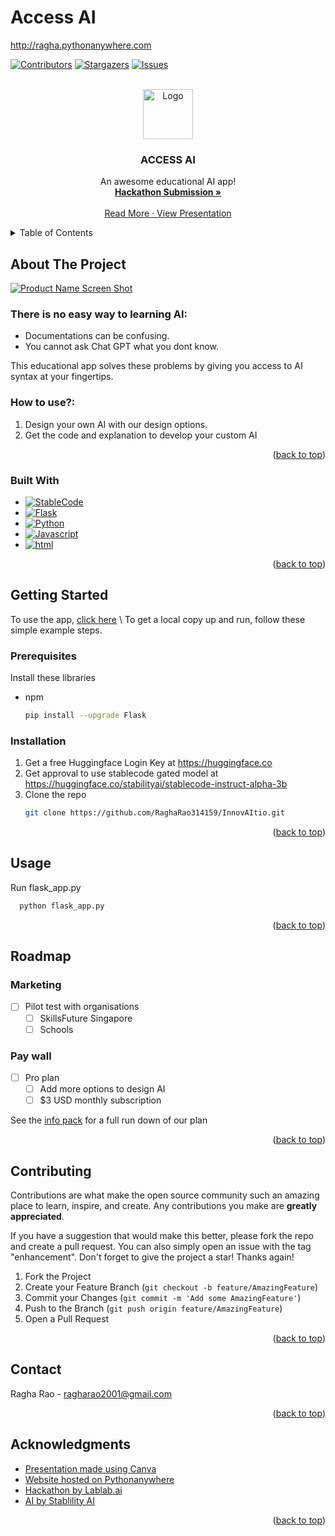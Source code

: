 # Access AI

http://ragha.pythonanywhere.com



<!-- Improved compatibility of back to top link: See: https://github.com/othneildrew/Best-README-Template/pull/73 -->
<a name="readme-top"></a>
<!--
*** Thanks for checking out the Best-README-Template. If you have a suggestion
*** that would make this better, please fork the repo and create a pull request
*** or simply open an issue with the tag "enhancement".
*** Don't forget to give the project a star!
*** Thanks again! Now go create something AMAZING! :D
-->



<!-- PROJECT SHIELDS -->
<!--
*** I'm using markdown "reference style" links for readability.
*** Reference links are enclosed in brackets [ ] instead of parentheses ( ).
*** See the bottom of this document for the declaration of the reference variables
*** for contributors-url, forks-url, etc. This is an optional, concise syntax you may use.
*** https://www.markdownguide.org/basic-syntax/#reference-style-links
-->
[![Contributors][contributors-shield]][contributors-url]
[![Stargazers][stars-shield]][stars-url]
[![Issues][issues-shield]][issues-url]



<!-- PROJECT LOGO -->
<br />
<div align="center">
  <a href="https://github.com/RaghaRao314159/Access_AI">
    <img src="images/logo.png" alt="Logo" width="80" height="80">
  </a>

  <h3 align="center">ACCESS AI</h3>

  <p align="center">
    An awesome educational AI app!
    <br />
    <a href="https://lablab.ai/event/stablecode-24-hours-hackathon/access-ai/acess-ai"><strong>Hackathon Submission »</strong></a>
    <br />
    <br />
    <a href="https://github.com/RaghaRao314159/Access_AI/blob/f445366f2c58391ca790a9051515a16e380f243a/Access%20AI.pdf">Read More
    ·
    <a href="https://github.com/RaghaRao314159/Access_AI/blob/3e904b21c3df060b9e5e95a7b06c497c641a06d6/access-ai-presentation.mp4">View Presentation</a>
  </p>
</div>



<!-- TABLE OF CONTENTS -->
<details>
  <summary>Table of Contents</summary>
  <ol>
    <li>
      <a href="#about-the-project">About The Project</a>
      <ul>
        <li><a href="#built-with">Built With</a></li>
      </ul>
    </li>
    <li>
      <a href="#getting-started">Getting Started</a>
      <ul>
        <li><a href="#prerequisites">Prerequisites</a></li>
        <li><a href="#installation">Installation</a></li>
      </ul>
    </li>
    <li><a href="#usage">Usage</a></li>
    <li><a href="#roadmap">Roadmap</a></li>
    <li><a href="#contributing">Contributing</a></li>
    <li><a href="#license">License</a></li>
    <li><a href="#contact">Contact</a></li>
    <li><a href="#acknowledgments">Acknowledgments</a></li>
  </ol>
</details>



<!-- ABOUT THE PROJECT -->
## About The Project

[![Product Name Screen Shot][product-screenshot]](http://ragha.pythonanywhere.com)

### There is no easy way to learning AI:
* Documentations can be confusing.
* You cannot ask Chat GPT what you dont know.
     
This educational app solves these problems by giving you access to AI syntax at your fingertips.

### How to use?:
1. Design your own AI with our design options.
2. Get the code and explanation to develop your custom AI

<p align="right">(<a href="#readme-top">back to top</a>)</p>


### Built With

* [![StableCode][StableCode]][StableCode-url]
* [![Flask][Flask]][Flask-url]
* [![Python][Python]][Python-url]
* [![Javascript][Javascript]][Javascript-url]
* [![html][html]][html-url]

<p align="right">(<a href="#readme-top">back to top</a>)</p>



<!-- GETTING STARTED -->
## Getting Started

To use the app, [click here](http://ragha.pythonanywhere.com) \\
To get a local copy up and run, follow these simple example steps.

### Prerequisites

Install these libraries
* npm
  ```sh
  pip install --upgrade Flask
  ```

### Installation


1. Get a free Huggingface Login Key at https://huggingface.co
2. Get approval to use stablecode gated model at https://huggingface.co/stabilityai/stablecode-instruct-alpha-3b
3. Clone the repo
   ```sh
   git clone https://github.com/RaghaRao314159/InnovAItio.git
   ```

<p align="right">(<a href="#readme-top">back to top</a>)</p>



<!-- USAGE EXAMPLES -->
## Usage

Run flask_app.py
 ```sh
   python flask_app.py
   ```

<p align="right">(<a href="#readme-top">back to top</a>)</p>



<!-- ROADMAP -->
## Roadmap

### Marketing
- [ ] Pilot test with organisations
    - [ ] SkillsFuture Singapore
    - [ ] Schools

### Pay wall
- [ ] Pro plan
    - [ ] Add more options to design AI
    - [ ] $3 USD monthly subscription

See the [info pack](https://github.com/RaghaRao314159/InnovAItio/blob/67b093642f285768981b217163e14a1c2477aebe/InnovAItio.pdf) for a full run down of our plan

<p align="right">(<a href="#readme-top">back to top</a>)</p>



<!-- CONTRIBUTING -->
## Contributing

Contributions are what make the open source community such an amazing place to learn, inspire, and create. Any contributions you make are **greatly appreciated**.

If you have a suggestion that would make this better, please fork the repo and create a pull request. You can also simply open an issue with the tag "enhancement".
Don't forget to give the project a star! Thanks again!

1. Fork the Project
2. Create your Feature Branch (`git checkout -b feature/AmazingFeature`)
3. Commit your Changes (`git commit -m 'Add some AmazingFeature'`)
4. Push to the Branch (`git push origin feature/AmazingFeature`)
5. Open a Pull Request

<p align="right">(<a href="#readme-top">back to top</a>)</p>


<!-- CONTACT -->
## Contact

Ragha Rao - ragharao2001@gmail.com

<p align="right">(<a href="#readme-top">back to top</a>)</p>



<!-- ACKNOWLEDGMENTS -->
## Acknowledgments

* [Presentation made using Canva](https://www.canva.com)
* [Website hosted on Pythonanywhere](https://www.pythonanywhere.com)
* [Hackathon by Lablab.ai](https://lablab.ai)
* [AI by Stablility AI](https://huggingface.co/stabilityai/stablecode-instruct-alpha-3b)

<p align="right">(<a href="#readme-top">back to top</a>)</p>



<!-- MARKDOWN LINKS & IMAGES -->
<!-- https://www.markdownguide.org/basic-syntax/#reference-style-links -->
[contributors-shield]: https://img.shields.io/github/contributors/RaghaRao314159/Access_AI.svg?style=for-the-badge
[contributors-url]: https://github.com/RaghaRao314159/Access_AI/graphs/contributors
[stars-shield]: https://img.shields.io/github/stars/RaghaRao314159/Access_AI.svg?style=for-the-badge
[stars-url]: https://github.com/RaghaRao314159/Access_AI/stargazers
[issues-shield]: https://img.shields.io/github/issues/RaghaRao314159/Access_AI.svg?style=for-the-badge
[issues-url]: https://github.com/RaghaRao314159/Access_AI/issues
[product-screenshot]: images/screenshot.png
[StableCode]: https://img.shields.io/badge/StableCode-ff0000
[StableCode-url]: https://huggingface.co/stabilityai/stablecode-instruct-alpha-3b
[Flask]: https://img.shields.io/badge/flask-%23000.svg?style=for-the-badge&logo=flask&logoColor=white
[Flask-url]: https://flask.palletsprojects.com/en/2.3.x/
[Python]: https://img.shields.io/badge/python-3670A0?style=for-the-badge&logo=python&logoColor=ffdd54
[Python-url]: https://www.python.org
[Javascript]: https://img.shields.io/badge/javascript-%23323330.svg?style=for-the-badge&logo=javascript&logoColor=%23F7DF1E
[Javascript-url]: [https://vuejs.org/](https://www.javascript.com)
[html]: https://img.shields.io/badge/html5-%23E34F26.svg?style=for-the-badge&logo=html5&logoColor=white
[html-url]: https://html.com
